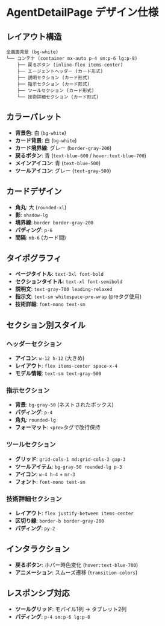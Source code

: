 # AgentDetailPage デザイン仕様

## レイアウト構造
```
全画面背景 (bg-white)
└── コンテナ (container mx-auto p-4 sm:p-6 lg:p-8)
    ├── 戻るボタン (inline-flex items-center)
    ├── エージェントヘッダー (カード形式)
    ├── 説明セクション (カード形式)
    ├── 指示セクション (カード形式)
    ├── ツールセクション (カード形式)
    └── 技術詳細セクション (カード形式)
```

## カラーパレット
- **背景色**: 白 (`bg-white`)
- **カード背景**: 白 (`bg-white`)
- **カード境界線**: グレー (`border-gray-200`)
- **戻るボタン**: 青 (`text-blue-600` / `hover:text-blue-700`)
- **メインアイコン**: 青 (`text-blue-500`)
- **ツールアイコン**: グレー (`text-gray-500`)

## カードデザイン
- **角丸**: 大 (`rounded-xl`)
- **影**: `shadow-lg`
- **境界線**: `border border-gray-200`
- **パディング**: `p-6`
- **間隔**: `mb-6` (カード間)

## タイポグラフィ
- **ページタイトル**: `text-3xl font-bold`
- **セクションタイトル**: `text-xl font-semibold`
- **説明文**: `text-gray-700 leading-relaxed`
- **指示文**: `text-sm whitespace-pre-wrap` (preタグ使用)
- **技術詳細**: `font-mono text-sm`

## セクション別スタイル

### ヘッダーセクション
- **アイコン**: `w-12 h-12` (大きめ)
- **レイアウト**: `flex items-center space-x-4`
- **モデル情報**: `text-sm text-gray-500`

### 指示セクション
- **背景**: `bg-gray-50` (ネストされたボックス)
- **パディング**: `p-4`
- **角丸**: `rounded-lg`
- **フォーマット**: `<pre>`タグで改行保持

### ツールセクション
- **グリッド**: `grid-cols-1 md:grid-cols-2 gap-3`
- **ツールアイテム**: `bg-gray-50 rounded-lg p-3`
- **アイコン**: `w-4 h-4` + `mr-3`
- **フォント**: `font-mono text-sm`

### 技術詳細セクション
- **レイアウト**: `flex justify-between items-center`
- **区切り線**: `border-b border-gray-200`
- **パディング**: `py-2`

## インタラクション
- **戻るボタン**: ホバー時色変化 (`hover:text-blue-700`)
- **アニメーション**: スムーズ遷移 (`transition-colors`)

## レスポンシブ対応
- **ツールグリッド**: モバイル1列 → タブレット2列
- **パディング**: `p-4 sm:p-6 lg:p-8` 